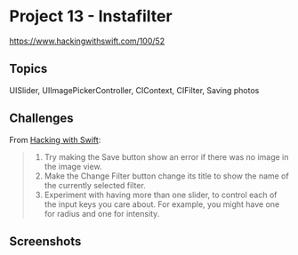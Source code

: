 # Project 13 - Instafilter

https://www.hackingwithswift.com/100/52

## Topics

UISlider, UIImagePickerController, CIContext, CIFilter, Saving photos

## Challenges

From [Hacking with Swift](https://www.hackingwithswift.com/read/13/6/wrap-up):
>1. Try making the Save button show an error if there was no image in the image view.
>2. Make the Change Filter button change its title to show the name of the currently selected filter.
>3. Experiment with having more than one slider, to control each of the input keys you care about. For example, you might have one for radius and one for intensity.

## Screenshots
